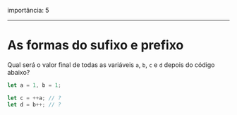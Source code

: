 importância: 5

---

# As formas do sufixo e prefixo

Qual será o valor final de todas as variáveis `a`, `b`, `c` e `d` depois do código abaixo?

```js
let a = 1, b = 1;

let c = ++a; // ?
let d = b++; // ?
```
